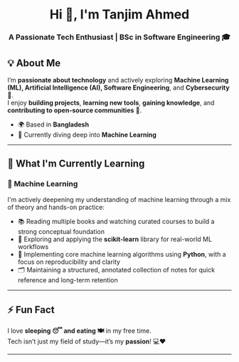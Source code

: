 <h1 align="center">Hi 👋, I'm Tanjim Ahmed</h1>
<h3 align="center">A Passionate Tech Enthusiast | BSc in Software Engineering 🎓</h3>

## 💡 About Me  
I’m **passionate about technology** and actively exploring **Machine Learning (ML), Artificial Intelligence (AI), Software Engineering**, and **Cybersecurity** 🔐.  
I enjoy **building projects**, **learning new tools**, **gaining knowledge**, and **contributing to open-source communities** 🌱.

- 🌍 Based in **Bangladesh**  
- 🔭 Currently diving deep into **Machine Learning**  

---

## 🧠 What I'm Currently Learning

### 🚀 Machine Learning  
I'm actively deepening my understanding of machine learning through a mix of theory and hands-on practice:

- 📚 Reading multiple books and watching curated courses to build a strong conceptual foundation  
- 🧠 Exploring and applying the **scikit-learn** library for real-world ML workflows  
- 🐍 Implementing core machine learning algorithms using **Python**, with a focus on reproducibility and clarity  
- 🗂️ Maintaining a structured, annotated collection of notes for quick reference and long-term retention  

---


## ⚡ Fun Fact  
I love **sleeping 😴 and eating 🍽️** in my free time.  
Tech isn’t just my field of study—it’s my **passion**! 💻❤️

---
